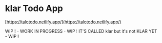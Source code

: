 # klar Todo App

[https://talotodo.netlify.app/](https://talotodo.netlify.app/)

WIP ! - WORK IN PROGRESS - WIP ! IT'S CALLED klar but it's not KLAR YET - WIP !
